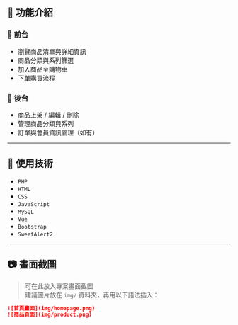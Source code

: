 ## 📌 功能介紹
### 🔹 前台
- 瀏覽商品清單與詳細資訊
- 商品分類與系列篩選
- 加入商品至購物車
- 下單購買流程
### 🔹 後台
- 商品上架 / 編輯 / 刪除
- 管理商品分類與系列
- 訂單與會員資訊管理（如有）

---

## 🔧 使用技術

- `PHP`
- `HTML`
- `CSS`
- `JavaScript`
- `MySQL`
- `Vue`
- `Bootstrap`
- `SweetAlert2`

---

## 📷 畫面截圖

> 可在此放入專案畫面截圖  
> 建議圖片放在 `img/` 資料夾，再用以下語法插入：

```markdown
![首頁畫面](img/homepage.png)
![商品頁面](img/product.png)

